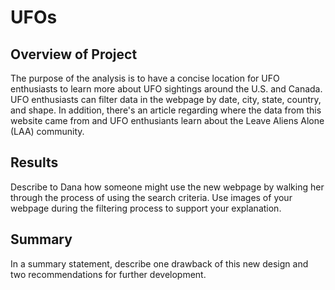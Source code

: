 # UFOs

## Overview of Project
The purpose of the analysis is to have a concise location for UFO enthusiasts to learn more about UFO sightings around the U.S. and Canada. UFO enthusiasts can filter data in the webpage by date, city, state, country, and shape. In addition, there's an article regarding where the data from this website came from and UFO enthusiants learn about the Leave Aliens Alone (LAA) community. 

## Results
Describe to Dana how someone might use the new webpage by walking her through the process of using the search criteria. Use images of your webpage during the filtering process to support your explanation.

## Summary
In a summary statement, describe one drawback of this new design and two recommendations for further development.
